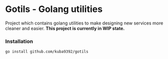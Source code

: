 # Gotils - Golang utilities

Project which contains golang utilities to make designing new services more cleaner and easier.
**This project is currently in WIP state.**

### Installation ###
```
go install github.com/kuba9392/gotils
```
